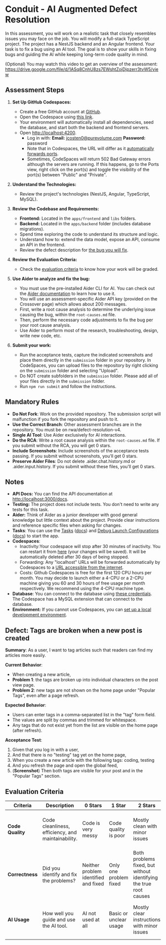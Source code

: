 # Conduit - AI Augmented Defect Resolution

In this assessment, you will work on a realistic task that closely resembles issues you may face on the job. You will modify a full-stack TypeScript project. The project has a NestJS backend and an Angular frontend. Your task is to fix a bug using an AI tool. The goal is to show your skills in fixing bugs and guiding the AI while keeping long-term code quality in mind.

(Optional) You may watch this video to get an overview of the assessment: https://drive.google.com/file/d/1ASq8CnhU8zs7EWshtZojDjpzerr3tvW5/view

## Assessment Steps

1. **Set Up GitHub Codespaces:**

   - Create a free GitHub account at [GitHub](https://github.com/signup).
   - Open the Codespace using [this link](https://github.com/codespaces/new?repo=678723453&ref=rwa/defect-resolution-v4&machine=standardLinux32gb).
   - Your environment will automatically install all dependencies, seed the database, and start both the backend and frontend servers.
   - Open [http://localhost:4200](http://localhost:4200).
     - Log in with: **Email:** jcosten0@purevolume.com **Password:** password
     - Note that in Codespaces, the URL will differ as it [automatically forwards ports](https://docs.github.com/en/codespaces/developing-in-a-codespace/forwarding-ports-in-your-codespace).
     - Sometimes, CodeSpaces will return 502 Bad Gateway errors although the servers are running. If this happens, go to the Ports view, right click on the port(s) and toggle the visibility of the port(s) between "Public" and "Private".

2. **Understand the Technologies:**

   - Review the project's technologies (NestJS, Angular, TypeScript, MySQL).

3. **Review the Codebase and Requirements:**

   - **Frontend:** Located in the `apps/frontend` and `libs` folders.
   - **Backend:** Located in the `apps/backend` folder (includes database migrations).
   - Spend time exploring the code to understand its structure and logic.
   - Understand how to: extend the data model, expose an API, consume an API in the frontend.
   - Review the defect description for [the bug you will fix](##defect-tags-are-broken-when-a-new-post-is-created).

4. **Review the Evaluation Criteria:**

   - Check the [evaluation criteria](#evaluation-criteria) to know how your work will be graded.

5. **Use Aider to analyze and fix the bug:**

   - You must use the pre-installed Aider CLI for AI. You can check out the [Aider documentation](https://aider.chat/docs/usage/tutorials.html) to learn how to use it.
   - You will use an assessment-specific Aider API key (provided on the Crossover page) which allows about 200 messages.
   - First, write a root cause analysis to determine the underlying issue causing the bug, within the `root-causes.md` file.
   - Then, perform the necessary code adjustments to fix the bug per your root cause analysis.
   - Use Aider to perform most of the research, troubleshooting, design, write new code, etc.

6. **Submit your work:**
   - Run the acceptance tests, capture the indicated screenshots and place them directly in the `submission` folder in your repository. In CodeSpaces, you can upload files to the repository by right clicking on the `submission` folder and selecting "Upload".
   - Do NOT create subfolders in the `submission` folder. Please add all of your files directly in the `submission` folder.
   - Run `npm run submit` and follow the instructions.

## Mandatory Rules

- **Do Not Fork**: Work on the provided repository. The submission script will malfunction if you fork the repository and push to it.
- **Use the Correct Branch**: Other assessment branches are in the repository. You must be on rwa/defect-resolution-v4.
- **Single AI Tool**: Use Aider exclusively for AI interactions.
- **Do the RCA**: Write a root cause analysis within the `root-causes.md` file. If you submit without the RCA, you will get 0 stars.
- **Include Screenshots**: Include screenshots of the acceptance tests passing. If you submit without screenshots, you'll get 0 stars.
- **Preserve Aider Files**: Do not delete .aider.chat.history.md or .aider.input.history. If you submit without these files, you'll get 0 stars.

## Notes

- **API Docs:** You can find the API documentation at [http://localhost:3000/docs](http://localhost:3000/docs).
- **Testing:** The project does not include tests. You don't need to write any tests for this task.
- **Aider:** Think of Aider as a junior developer with good general knowledge but little context about the project. Provide clear instructions and reference specific files when asking for changes.
- **Tasks**: You can use the [Tasks](.vscode/tasks.json) ([docs](https://code.visualstudio.com/docs/editor/tasks)) and [Debug Launch Configurations](.vscode/launch.json) ([docs](https://code.visualstudio.com/docs/editor/debugging)) to start the app.
- **Codespaces**:
  - Inactivity:Your codespace will stop after 30 minutes of inactivity. You can restart it from [here](https://github.com/codespaces) (your changes will be saved). It will be automatically deleted after 30 days of being stopped.
  - Forwarding: Any "localhost" URLs will be forwarded automatically by Codespaces to a [URL accessible from the internet](https://docs.github.com/en/codespaces/developing-in-a-codespace/forwarding-ports-in-your-codespace).
  - Costs: Github Codespaces is free for the first 120 CPU hours per month. You may decide to launch either a 4-CPU or a 2-CPU machine giving you 60 and 30 hours of free usage per month respectively. We recommend using the 4-CPU machine type.
- **Database**: You can connect to the database using [these credentials](./apps/backend/mikro-orm.config.ts). The Codespace has a MySQL extension that can connect to the database.
- **Environment:** If you cannot use Codespaces, you can [set up a local development environment](https://www.perplexity.ai/search/what-are-the-concise-precise-s-khlwVDwQTMODLaC6wB_7DQ).

## Defect: Tags are broken when a new post is created
**Summary**: As a user, I want to tag articles such that readers can find my articles more easily.

**Current Behavior**:
 - When creating a new article,
 - **Problem 1**: the tags are broken up into individual characters on the post view page.
 - **Problem 2**: new tags are not shown on the home page under "Popular Tags", even after a page refresh.

**Expected Behavior**:
 - Users can enter tags in a comma-separated list in the "tag" form field.
 - The values are split by commas and trimmed for whitespace.
 - Any tags that do not exist yet from the list are visible on the home page (after refresh).

**Acceptance Test**:
1. Given that you log in with a user,
1. And that there is no "testing" tag yet on the home page,
1. When you create a new article with the following tags: coding, testing
1. And you refresh the page and open the global feed, 
1. (**Screenshot**) Then both tags are visible for your post and in the "Popular Tags" section. 

## Evaluation Criteria

| **Criteria**       | **Description**                                    | **0 Stars**           | **1 Star**                    | **2 Stars**                                 | **3 Stars**                                          |
| ------------------ | -------------------------------------------------- | --------------------- | ----------------------------- | ------------------------------------------- | ---------------------------------------------------- |
| **Code Quality**   | Code cleanliness, efficiency, and maintainability. | Code is very messy    | Code quality is poor          | Mostly clean with minor issues              | Clean, efficient, and follows best practices         |
| **Correctness**    | Did you identify and fix the problems?     | Neither problem identified and fixed | Only one problem fixed | Both problems fixed, but without identifying the true root causes | Both problems fixed with a clear root cause analysis       |
| **AI Usage**       | How well you guide and use the AI tool.            | AI not used at all    | Basic or unclear usage        | Mostly clear instructions with minor issues | Clear, effective, and well-guided AI usage           |
